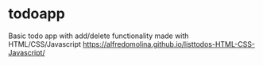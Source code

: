 # todoapp
Basic todo app with add/delete functionality made with HTML/CSS/Javascript
https://alfredomolina.github.io/listtodos-HTML-CSS-Javascript/
